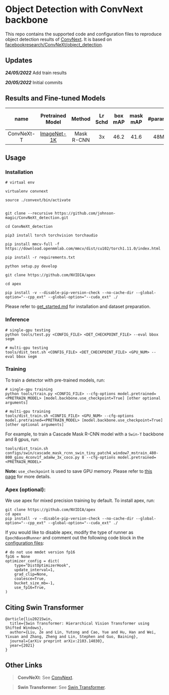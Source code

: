 # Object Detection with ConvNext backbone

This repo contains the supported code and configuration files to reproduce object detection results of [ConvNext](https://arxiv.org/pdf/2201.03545.pdf). It is based on [facebookresearch/ConvNeXt/object_detection](https://github.com/facebookresearch/ConvNeXt/tree/main/object_detection).

## Updates
***24/05/2022*** Add train results

***20/05/2022*** Initial commits

## Results and Fine-tuned Models

| name | Pretrained Model | Method | Lr Schd | box mAP | mask mAP | #params | FLOPs | Fine-tuned Model |
|:---:|:---:|:---:|:---:| :---:|:---:|:---:|:---:| :---:|
| ConvNeXt-T | [ImageNet-1K](https://dl.fbaipublicfiles.com/convnext/convnext_tiny_1k_224.pth) | Mask R-CNN | 3x | 46.2 | 41.6 | 48M | 262G | [model](https://dl.fbaipublicfiles.com/convnext/coco/mask_rcnn_convnext_tiny_1k_3x.pth) |



## Usage

### Installation
```
# virtual env

virtualenv convnext

source ./convext/bin/activate


git clone --recursive https://github.com/johnson-magic/ConvNeXt_detection.git

cd ConvNeXt_detection

pip3 install torch torchvision torchaudio

pip install mmcv-full -f https://download.openmmlab.com/mmcv/dist/cu102/torch1.11.0/index.html

pip install -r requirements.txt

python setup.py develop

git clone https://github.com/NVIDIA/apex

cd apex

pip install -v --disable-pip-version-check --no-cache-dir --global-option="--cpp_ext" --global-option="--cuda_ext" ./
```

Please refer to [get_started.md](https://github.com/open-mmlab/mmdetection/blob/master/docs/en/get_started.md) for installation and dataset preparation.

### Inference
```
# single-gpu testing
python tools/test.py <CONFIG_FILE> <DET_CHECKPOINT_FILE> --eval bbox segm

# multi-gpu testing
tools/dist_test.sh <CONFIG_FILE> <DET_CHECKPOINT_FILE> <GPU_NUM> --eval bbox segm
```

### Training

To train a detector with pre-trained models, run:
```
# single-gpu training
python tools/train.py <CONFIG_FILE> --cfg-options model.pretrained=<PRETRAIN_MODEL> [model.backbone.use_checkpoint=True] [other optional arguments]

# multi-gpu training
tools/dist_train.sh <CONFIG_FILE> <GPU_NUM> --cfg-options model.pretrained=<PRETRAIN_MODEL> [model.backbone.use_checkpoint=True] [other optional arguments] 
```
For example, to train a Cascade Mask R-CNN model with a `Swin-T` backbone and 8 gpus, run:
```
tools/dist_train.sh configs/swin/cascade_mask_rcnn_swin_tiny_patch4_window7_mstrain_480-800_giou_4conv1f_adamw_3x_coco.py 8 --cfg-options model.pretrained=<PRETRAIN_MODEL> 
```

**Note:** `use_checkpoint` is used to save GPU memory. Please refer to [this page](https://pytorch.org/docs/stable/checkpoint.html) for more details.


### Apex (optional):
We use apex for mixed precision training by default. To install apex, run:
```
git clone https://github.com/NVIDIA/apex
cd apex
pip install -v --disable-pip-version-check --no-cache-dir --global-option="--cpp_ext" --global-option="--cuda_ext" ./
```
If you would like to disable apex, modify the type of runner as `EpochBasedRunner` and comment out the following code block in the [configuration files](configs/swin):
```
# do not use mmdet version fp16
fp16 = None
optimizer_config = dict(
    type="DistOptimizerHook",
    update_interval=1,
    grad_clip=None,
    coalesce=True,
    bucket_size_mb=-1,
    use_fp16=True,
)
```

## Citing Swin Transformer
```
@article{liu2021Swin,
  title={Swin Transformer: Hierarchical Vision Transformer using Shifted Windows},
  author={Liu, Ze and Lin, Yutong and Cao, Yue and Hu, Han and Wei, Yixuan and Zhang, Zheng and Lin, Stephen and Guo, Baining},
  journal={arXiv preprint arXiv:2103.14030},
  year={2021}
}
```

## Other Links

> **ConvNeXt**: See [ConvNext](https://github.com/facebookresearch/ConvNeXt).

> **Swin Transformer**: See [Swin Transformer](https://github.com/SwinTransformer/Swin-Transformer-Object-Detection).


